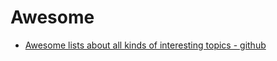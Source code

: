# Awesome

+ [Awesome lists about all kinds of interesting topics - github](https://github.com/sindresorhus/awesome)
